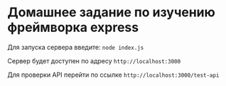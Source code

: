 # Домашнее задание по изучению фреймворка express
Для запуска сервера введите:
`node index.js`

Сервер будет доступен по адресу `http://localhost:3000`

Для проверки API перейти по ссылке `http://localhost:3000/test-api`